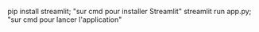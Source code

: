 pip install streamlit; "sur cmd pour installer Streamlit"
streamlit run app.py; "sur cmd pour lancer l'application"
